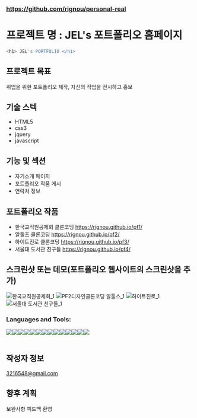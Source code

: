 ### https://github.com/rignou/personal-real
# 프로젝트 명 : JEL's 포트폴리오 홈페이지 

``` bash
<h1> JEL's PORTFOLIO </h1> 
``` 

## 프로젝트 목표 
취업을 위한 포트폴리오 제작, 자신의 작업을 전시하고 홍보

## 기술 스텍
- HTML5
- css3
- jquery
- javascript

## 기능 및 섹션
- 자기소개 페이지
- 포트폴리오 작품 게시
- 연락처 정보

## 포트폴리오 작품
- 한국교직원공제회 클론코딩 https://rignou.github.io/pf1/
- 알툴즈 클론코딩 https://rignou.github.io/pf2/
- 하이트진로 클론코딩 https://rignou.github.io/pf3/
- 서울대 도서관 친구들 https://rignou.github.io/pf4/

## 스크린샷 또는 데모(포트폴리오 웹사이트의 스크린샷을 추가)
![한국교직원공제회_1](https://github.com/user-attachments/assets/00251c70-9174-4d81-a14a-d80aa28c957d)
![PF2디자인클론코딩 알툴스_1](https://github.com/user-attachments/assets/b84c1591-33ec-4e6a-8da8-7250b0ad24b7)
![하이트진로_1](https://github.com/user-attachments/assets/1621759e-f83b-493b-a8a5-de2feaf3d00a)
![서울대 도서관 친구들_1](https://github.com/user-attachments/assets/86935c07-269d-4d21-863f-e6dca830a08a)


<h3 align="left">Languages and Tools:</h3>
<p align="left" style="white-space: pre-line; display: flex;"> 
    <img src="https://img.shields.io/badge/Adobe Photoshop-31A8FF?style=flat-square&logo=Adobe Photoshop&logoColor=white"/>
    <img src="https://img.shields.io/badge/Adobe Illustrator-FF9A00?style=flat-square&logo=Adobe Illustrator&logoColor=white"/>
    <img src="https://img.shields.io/badge/Adobe InDesign-FF3366?style=flat-square&logo=Adobe InDesign&logoColor=white"/>
    <br>
    <img src="https://img.shields.io/badge/HTML5-E34F26?style=for-the-badge&logo=html5&logoColor=white" />
    <img src="https://img.shields.io/badge/CSS3-1572B6?style=for-the-badge&logo=css3&logoColor=white" /> 
    <img src="https://img.shields.io/badge/jQuery-0769AD?style=for-the-badge&logo=jquery&logoColor=white" />
    <img src="https://img.shields.io/badge/Sass-CC6699?style=flat-square&logo=Sass&logoColor=white"/>
    <br>
    <img src="https://img.shields.io/badge/Node.js-339933?style=flat-square&logo=Node.js&logoColor=white"/>
    <img src="https://img.shields.io/badge/Visual Studio Code-007ACC?style=flat-square&logo=Visual Studio Code&logoColor=white"/>
    <img src="https://img.shields.io/badge/Vue.js-4FC08D?style=flat-square&logo=Vue.js&logoColor=white"/>
    <br>
    <img src="https://img.shields.io/badge/Google_Cloud-4285F4?style=for-the-badge&logo=google-cloud&logoColor=white" />
    <img src="https://img.shields.io/badge/Microsoft_PowerPoint-B7472A?style=for-the-badge&logo=microsoft-powerpoint&logoColor=white" />
    <img src="https://img.shields.io/badge/Microsoft_Excel-217346?style=for-the-badge&logo=microsoft-excel&logoColor=white" />
    <img src="https://img.shields.io/badge/Microsoft_Word-2B579A?style=for-the-badge&logo=microsoft-word&logoColor=white" />
</p>

## 작성자 정보
3216548@gmail.com

## 향후 계획 
보완사항 피드백 환영
